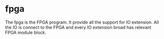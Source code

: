 # fpga
The fpga is the FPGA program. It provide all the support for IO extension. All the IO is connect to the FPGA and every IO extension broad has relevant FPGA module block.
